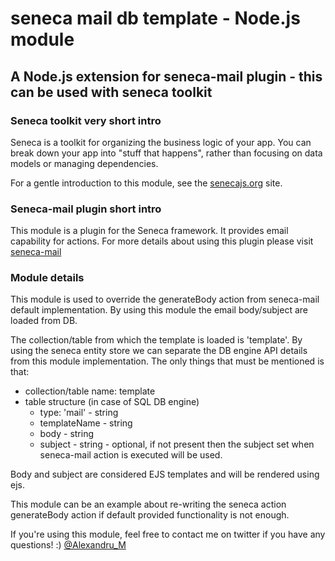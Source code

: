 # seneca mail db template - Node.js module

## A Node.js extension for seneca-mail plugin - this can be used with seneca toolkit

### Seneca toolkit very short intro

Seneca is a toolkit for organizing the business logic of your app. You
can break down your app into "stuff that happens", rather than
focusing on data models or managing dependencies.

For a gentle introduction to this module, see the [senecajs.org](http://senecajs.org) site.

### Seneca-mail plugin short intro

This module is a plugin for the Seneca framework. It provides email capability for actions.
For more details about using this plugin please visit [seneca-mail](https://github.com/rjrodger/seneca-mail)

### Module details

This module is used to override the generateBody action from seneca-mail default implementation. By using this module the
email body/subject are loaded from DB.

The collection/table from which the template is loaded is 'template'. By using the seneca entity store we can separate the
DB engine API details from this module implementation. The only things that must be mentioned is that:

  * collection/table name: template
  * table structure (in case of SQL DB engine)
    * type: 'mail' - string
    * templateName - string
    * body - string
    * subject - string - optional, if not present then the subject set when seneca-mail action is executed will be used.

Body and subject are considered EJS templates and will be rendered using ejs.

This module can be an example about re-writing the seneca action generateBody action if default provided functionality is not enough.

If you're using this module, feel free to contact me on twitter if you
have any questions! :) [@Alexandru_M](https://twitter.com/Alexandru_M)
